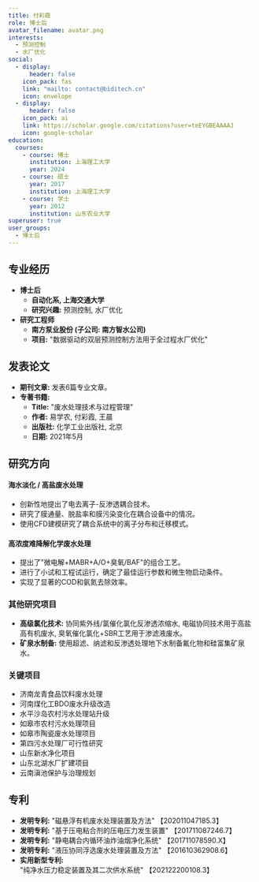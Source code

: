 ```yaml
---
title: 付彩霞
role: 博士后
avatar_filename: avatar.png
interests:
  - 预测控制
  - 水厂优化
social:
  - display:
      header: false
    icon_pack: fas
    link: "mailto: contact@biditech.cn"
    icon: envelope
  - display:
      header: false
    icon_pack: ai
    link: https://scholar.google.com/citations?user=teEYGBEAAAAJ
    icon: google-scholar
education:
  courses:
    - course: 博士
      institution: 上海理工大学
      year: 2024
    - course: 硕士
      year: 2017
      institution: 上海理工大学
    - course: 学士
      year: 2012
      institution: 山东农业大学
superuser: true
user_groups:
  - 博士后
---
```

## 专业经历

* **博士后**
  * **自动化系, 上海交通大学**
  * **研究兴趣:** 预测控制, 水厂优化
* **研究工程师**
  * **南方泵业股份 (子公司: 南方智水公司)**
  * **项目:** "数据驱动的双层预测控制方法用于全过程水厂优化"

## 发表论文

* **期刊文章:** 发表6篇专业文章。
* **专著书籍:**
  * **Title:** "废水处理技术与过程管理"
  * **作者:** 易学农, 付彩霞, 王晨
  * **出版社:** 化学工业出版社, 北京
  * **日期:** 2021年5月

## 研究方向

#### 海水淡化 / 高盐废水处理

* 创新性地提出了电去离子-反渗透耦合技术。
* 研究了膜通量、脱盐率和膜污染变化在耦合设备中的情况。
* 使用CFD建模研究了耦合系统中的离子分布和迁移模式。

#### 高浓度难降解化学废水处理

* 提出了"微电解+MABR+A/O+臭氧/BAF"的组合工艺。
* 进行了小试和工程试运行，确定了最佳运行参数和微生物启动条件。
* 实现了显著的COD和氨氮去除效率。

### 其他研究项目

* **高级氯化技术:** 协同紫外线/氯催化氯化反渗透浓缩水, 电磁协同技术用于高盐高有机废水, 臭氧催化氯化+SBR工艺用于渗滤液废水。
* **矿泉水制备:** 使用超滤、纳滤和反渗透处理地下水制备氟化物和硅富集矿泉水。

### 关键项目

* 济南龙青食品饮料废水处理
* 河南煤化工BDO废水升级改造
* 水平沙岛农村污水处理站升级
* 如皋市农村污水处理项目
* 如皋市陶瓷废水处理项目
* 第四污水处理厂可行性研究
* 山东新水净化项目
* 山东北湖水厂扩建项目
* 云南滇池保护与治理规划

## 专利

* **发明专利:** "磁悬浮有机废水处理装置及方法"
【202011047185.3】
* **发明专利:** "基于压电粘合剂的压电压力发生装置"
【201711087246.7】
* **发明专利:** "静电耦合内循环油炸油烟净化系统"
【201711078590.X】
* **发明专利:** "液压协同浮选废水处理装置及方法"
【201610362908.6】
* **实用新型专利:** "纯净水压力稳定装置及其二次供水系统"
【202122200108.3】
